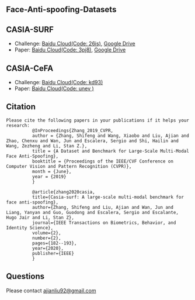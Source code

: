 ## Face-Anti-spoofing-Datasets
## CASIA-SURF
- Challenge: [Baidu Cloud(Code: 26is)](https://pan.baidu.com/s/1MyX36GUtjkjdXCcx1jta0w),  [Google Drive](https://pan.baidu.com/s/1MyX36GUtjkjdXCcx1jta0w) 
- Paper:     [Baidu Cloud(Code: 3pj8)](https://pan.baidu.com/s/1vDThAIs6APdc1AI2Hn6rNA),  [Google Drive](https://pan.baidu.com/s/1MyX36GUtjkjdXCcx1jta0w)
            
## CASIA-CeFA
- Challenge: [Baidu Cloud(Code: kd93)](https://pan.baidu.com/s/1zGMoBpI4yHzNcpJbKdkOsw)
- Paper:     [Baidu Cloud(Code: unev )](https://pan.baidu.com/s/1CpvJ5WFqcnNZfWBKZsBuAw)

## Citation
  ```Shell
Please cite the following papers in your publications if it helps your research:
            @InProceedings{Zhang_2019_CVPR,
            author = {Zhang, Shifeng and Wang, Xiaobo and Liu, Ajian and Zhao, Chenxu and Wan, Jun and Escalera, Sergio and Shi, Hailin and Wang, Zezheng and Li, Stan Z.},
            title = {A Dataset and Benchmark for Large-Scale Multi-Modal Face Anti-Spoofing},
            booktitle = {Proceedings of the IEEE/CVF Conference on Computer Vision and Pattern Recognition (CVPR)},
            month = {June},
            year = {2019}
            }
            
            @article{zhang2020casia,
            title={Casia-surf: A large-scale multi-modal benchmark for face anti-spoofing},
            author={Zhang, Shifeng and Liu, Ajian and Wan, Jun and Liang, Yanyan and Guo, Guodong and Escalera, Sergio and Escalante, Hugo Jair and Li, Stan Z},
            journal={IEEE Transactions on Biometrics, Behavior, and Identity Science},
            volume={2},
            number={2},
            pages={182--193},
            year={2020},
            publisher={IEEE}
            }
  ```
## Questions
 
Please contact ajianliu92@gmail.com

